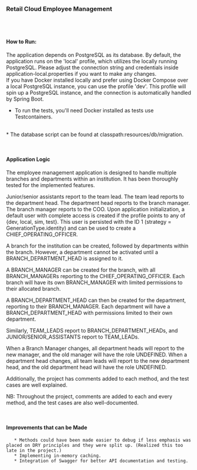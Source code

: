 ### Retail Cloud Employee Management
<br><br>
#### How to Run:

The application depends on PostgreSQL as its database. By default, the application runs on the 'local' profile, which utilizes the locally running PostgreSQL. Please adjust the connection string and credentials inside application-local.properties if you want to make any changes.
<br>
If you have Docker installed locally and prefer using Docker Compose over a local PostgreSQL instance, you can use the profile 'dev'. This profile will spin up a PostgreSQL instance, and the connection is automatically handled by Spring Boot.
<p></p>

* To run the tests, you'll need Docker installed as tests use Testcontainers.
<br>
* The database script can be found at classpath:resources/db/migration.

<p></p><br>

#### Application Logic

The employee management application is designed to handle multiple branches and departments within an institution. It has been thoroughly tested for the implemented features.

Junior/senior assistants report to the team lead.
The team lead reports to the department head.
The department head reports to the branch manager.
The branch manager reports to the COO.
Upon application initialization, a default user with complete access is created if the profile points to any of {dev, local, sim, test}. This user is persisted with the ID 1 (strategy = GenerationType.identity) and can be used to create a CHIEF_OPERATING_OFFICER.

A branch for the institution can be created, followed by departments within the branch. However, a department cannot be activated until a BRANCH_DEPARTMENT_HEAD is assigned to it.

A BRANCH_MANAGER can be created for the branch, with all BRANCH_MANAGERs reporting to the CHIEF_OPERATING_OFFICER. Each branch will have its own BRANCH_MANAGER with limited permissions to their allocated branch.

A BRANCH_DEPARTMENT_HEAD can then be created for the department, reporting to their BRANCH_MANAGER. Each department will have a BRANCH_DEPARTMENT_HEAD with permissions limited to their own department.

Similarly, TEAM_LEADS report to BRANCH_DEPARTMENT_HEADs, and JUNIOR/SENIOR_ASSISTANTS report to TEAM_LEADs.

When a Branch Manager changes, all department heads will report to the new manager, and the old manager will have the role UNDEFINED. When a department head changes, all team leads will report to the new department head, and the old department head will have the role UNDEFINED.

Additionally, the project has comments added to each method, and the test cases are well explained.

NB: Throughout the project, comments are added to each and every method, and the test cases are also well-documented.

<br>

#### Improvements that can be Made

       * Methods could have been made easier to debug if less emphasis was placed on DRY principles and they were split up. (Realized this too late in the project.)
       * Implementing in-memory caching.
       * Integration of Swagger for better API documentation and testing.
